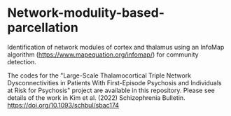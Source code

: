 # Network-modulity-based-parcellation

Identification of network modules of cortex and thalamus using an InfoMap algorithm (https://www.mapequation.org/infomap/) for community detection.

The codes for the "Large-Scale Thalamocortical Triple Network Dysconnectivities in Patients With First-Episode Psychosis and Individuals at Risk for Psychosis" project are available in this repository.
Please see details of the work in Kim et al. (2022) Schizophrenia Bulletin. https://doi.org/10.1093/schbul/sbac174
